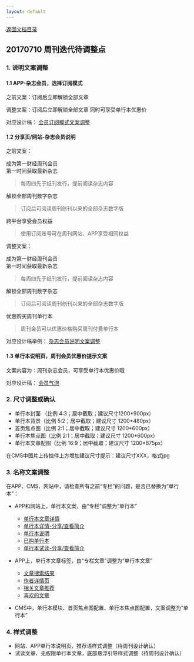 ```yaml
---
layout: default
---
```

[返回文档目录](../)

## 20170710 周刊迭代待调整点

### 1. 说明文案调整

#### 1.1 APP-杂志会员，选择订阅模式

之前文案：订阅后立即解锁全部文章

调整文案：订阅后立即解锁全部文章 同时可享受单行本优惠价

对应设计稿：
[会员订阅模式文案调整](https://app.zeplin.io/project/57c9165e2ccadd3f6341c8a3/screen/57d901f7dd21e74718d23c23)

#### 1.2 分享页/网站-杂志会员说明

之前文案：

成为第一财经周刊会员  
第一时间获取最新杂志  
> 每周四先于纸刊发行，提前阅读杂志内容  

解锁全部周刊数字杂志
> 订阅后可阅读周刊创刊以来的全部杂志数字版

跨平台享受会员权益
> 使用订阅账号可在周刊网站、APP享受相同权益

调整文案：

成为第一财经周刊会员   
第一时间获取最新杂志  
> 每周四先于纸刊发行，提前阅读杂志内容  

解锁全部周刊数字杂志
> 订阅后可阅读周刊创刊以来的全部杂志数字版

优惠购买周刊单行本
> 周刊会员可以优惠价格购买周刊付费单行本

对应设计稿举例：
[杂志会员说明文案调整](https://app.zeplin.io/project/57fe0db25a50ccf660d5bd6d/screen/5955be1c44bf569c2c71af49)

#### 1.3 单行本说明页，周刊会员优惠价提示文案

文案内容为：周刊杂志会员，可享受单行本优惠价哦

对应设计稿：
[会员气泡](https://app.zeplin.io/project/57c9165e2ccadd3f6341c8a3/screen/59391e767688a44d43c1a9bf)

### 2. 尺寸调整或确认

* 单行本封面 （比例 4:3；居中截取；建议尺寸1200*900px）
* 单行本背景（比例 5:2；居中截取；建议尺寸 1200*480px）
* 首页焦点图（比例 2:1；居中截取；建议尺寸 1200*600px）
* 单行本焦点图（比例 2:1；居中截取；建议尺寸 1200*600px）
* 单行本文章配图（比例 16:9；居中截取；建议尺寸 1200*675px）

在CMS中图片上传控件上方增加建议尺寸提示：建议尺寸XXX，格式jpg

### 3. 名称文案调整

在APP、CMS、网站中，请检查所有之前“专栏”的问题，是否已替换为“单行本”：

* APP和网站上，单行本文案，由“专栏”调整为“单行本”
  * [单行本文章详情](https://app.zeplin.io/project/57c9165e2ccadd3f6341c8a3/screen/59391e72ea340083f7b623ba)
  * [单行本详情-分享/查看简介](https://app.zeplin.io/project/57c9165e2ccadd3f6341c8a3/screen/59391e7366e8b7d901c4d1ac)
  * [单行本说明](https://app.zeplin.io/project/57c9165e2ccadd3f6341c8a3/screen/59391e767688a44d43c1a9bf)
  * [已购单行本](https://app.zeplin.io/project/57c9165e2ccadd3f6341c8a3/screen/59391e78d2a3b6800e269b1f)
  * [单行本试读-分享/查看简介](https://app.zeplin.io/project/57c9165e2ccadd3f6341c8a3/screen/593e5b5b79306c9d6f94dbb5)


* APP上，单行本文章标签，由“专栏文章”调整为“单行本文章”  
  * [文章搜索结果](https://app.zeplin.io/project/57c9165e2ccadd3f6341c8a3/screen/584154d2a8a0d8ad29899c96)  
  * [作者详情页](https://app.zeplin.io/project/57c9165e2ccadd3f6341c8a3/screen/589d2c5213154c8f1fafb008)
  * [相关文章推荐](https://app.zeplin.io/project/57c9165e2ccadd3f6341c8a3/screen/57c9355d88c28c1f383c0a34)
  * [喜欢的文章](https://app.zeplin.io/project/57c9165e2ccadd3f6341c8a3/screen/593e5af18c10c357f5cd42c0)

* CMS中，单行本模块、首页焦点图配置、单行本焦点图配置，文案调整为“单行本”

### 4. 样式调整

* 网站、APP单行本说明页，推荐语样式调整（待周刊设计确认）
* 试读文章、无权限单行本文章，底部悬浮引导样式调整（待周刊设计确认）
